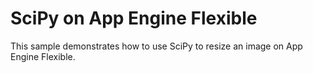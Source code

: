# SciPy on App Engine Flexible

This sample demonstrates how to use SciPy to resize an image on App Engine Flexible.
